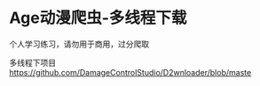 # Age动漫爬虫-多线程下载
个人学习练习，请勿用于商用，过分爬取

多线程下项目
https://github.com/DamageControlStudio/D2wnloader/blob/maste
